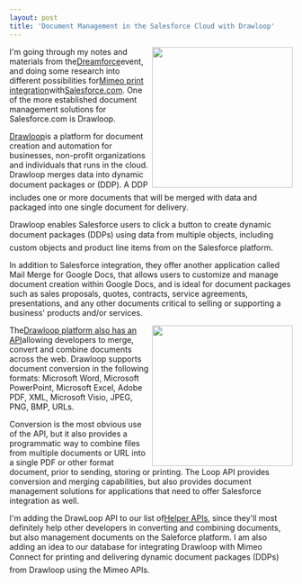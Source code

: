 ```yaml
---
layout: post
title: 'Document Management in the Salesforce Cloud with Drawloop'
---
```

<a href="http://www.drawloop.com/" target="_blank"><img src="http://kinlane-productions.s3.amazonaws.com/mimeo/drawloop/Drawloop-Logo.jpg" alt="" width="250" align="right" /></a>I'm going through my notes and materials from the<a title="Dreamforce" href="http://www.kinlane.com/2011/08/getting-ready-for-dreamforce-this-week-in-san-francisco/">Dreamforce</a>event, and doing some research into different possibilities for<a title="Mimeo print integration" href="http://developer.mimeo.com/">Mimeo print integration</a>with<a href="http://www.salesforce.com/">Salesforce.com</a>. One of the more established document management solutions for Salesforce.com is Drawloop.<p></p>
<a href="http://www.drawloop.com/" target="_blank">Drawloop</a>is a platform for document creation and automation for businesses, non-profit organizations and individuals that runs in the cloud. Drawloop merges data into dynamic document packages or (DDP). A DDP includes one or more documents that will be merged with data and packaged into one single document for delivery.<p></p>
Drawloop enables Salesforce users to click a button to create dynamic document packages (DDPs) using data from multiple objects, including custom objects and product line items from on the Salesforce platform.<p></p>
In addition to Salesforce integration, they offer another application called Mail Merge for Google Docs, that allows users to customize and manage document creation within Google Docs, and is ideal for document packages such as sales proposals, quotes, contracts, service agreements, presentations, and any other documents critical to selling or supporting a business' products and/or services.<p></p>
<a href="http://www.drawloop.com/" target="_blank"><img src="http://kinlane-productions.s3.amazonaws.com/mimeo/drawloop/drawlooo-docs-to-and-from-salesforce.png" alt="" width="250" align="right" /></a>The<a href="http://www.drawloop.com/loop-api/">Drawloop platform also has an API</a>allowing developers to merge, convert and combine documents across the web. Drawloop supports document conversion in the following formats: Microsoft Word, Microsoft PowerPoint, Microsoft Excel, Adobe PDF, XML, Microsoft Visio, JPEG, PNG, BMP, URLs.<p></p>
Conversion is the most obvious use of the API, but it also provides a programmatic way to combine files from multiple documents or URL into a single PDF or other format document, prior to sending, storing or printing. The Loop API provides conversion and merging capabilities, but also provides document management solutions for applications that need to offer Salesforce integration as well.<p></p>
I'm adding the DrawLoop API to our list of<a title="Helper APIs" href="http://developer.mimeo.com/community/helper-apis.php">Helper APIs</a>, since they'll most definitely help other developers in converting and combining documents, but also management documents on the Saleforce platform. I am also adding an idea to our database for integrating Drawloop with Mimeo Connect for printing and delivering dynamic document packages (DDPs) from Drawloop using the Mimeo APIs.